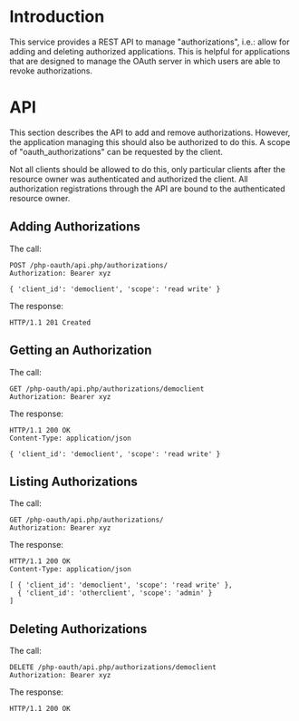 # Introduction

This service provides a REST API to manage "authorizations", i.e.: allow for
adding and deleting authorized applications. This is helpful for applications
that are designed to manage the OAuth server in which users are able to revoke
authorizations.

# API

This section describes the API to add and remove authorizations. However, the 
application managing this should also be authorized to do this. A scope of 
"oauth_authorizations" can be requested by the client. 

Not all clients should be allowed to do this, only particular clients after the 
resource owner was authenticated and authorized the client. All authorization
registrations through the API are bound to the authenticated resource owner.

## Adding Authorizations

The call:

    POST /php-oauth/api.php/authorizations/
    Authorization: Bearer xyz

    { 'client_id': 'democlient', 'scope': 'read write' }

The response:

    HTTP/1.1 201 Created

## Getting an Authorization

The call:

    GET /php-oauth/api.php/authorizations/democlient
    Authorization: Bearer xyz

The response:

    HTTP/1.1 200 OK
    Content-Type: application/json

    { 'client_id': 'democlient', 'scope': 'read write' }

## Listing Authorizations

The call:

    GET /php-oauth/api.php/authorizations/
    Authorization: Bearer xyz

The response:

    HTTP/1.1 200 OK
    Content-Type: application/json

    [ { 'client_id': 'democlient', 'scope': 'read write' }, 
      { 'client_id': 'otherclient', 'scope': 'admin' } 
    ]

## Deleting Authorizations

The call:

    DELETE /php-oauth/api.php/authorizations/democlient
    Authorization: Bearer xyz

The response:

    HTTP/1.1 200 OK


